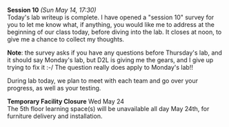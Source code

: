 **Session 10** *(Sun May 14, 17:30)*  
Today's lab writeup is complete. I have opened a "session 10" survey for
you to let me know what, if anything, you would like me to address
at the beginning of our class today, before diving into the lab. 
It closes at noon, to give me a chance to collect my thoughts.

**Note**: the survey asks if you have any questions before Thursday's lab, and it should say Monday's lab,
but D2L is giving me the gears, and I give up trying to fix it :-/
The question really does apply to Monday's lab!!

During lab today, we plan to meet with each team and go over
your progress, as well as your testing.

**Temporary Facility Closure** Wed May 24  
The 5th floor learning space(s) will be unavailable all day May 24th, for furniture delivery and installation.
